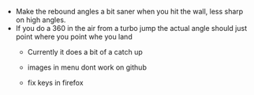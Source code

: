 * Make the rebound angles a bit saner when you hit the wall, less sharp on high angles.
* If you do a 360 in the air from a turbo jump the actual angle should just point where you point whe you land
  * Currently it does a bit of a catch up
  
  * images in menu dont work on github
  * fix keys in firefox
